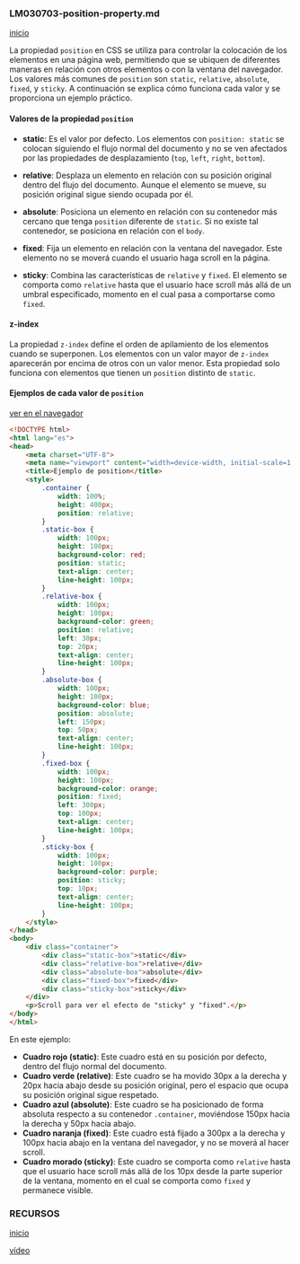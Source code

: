 ### LM030703-position-property.md

[inicio](./LM03.md)

La propiedad `position` en CSS se utiliza para controlar la colocación de los elementos en una página web, permitiendo que se ubiquen de diferentes maneras en relación con otros elementos o con la ventana del navegador. Los valores más comunes de `position` son `static`, `relative`, `absolute`, `fixed`, y `sticky`. A continuación se explica cómo funciona cada valor y se proporciona un ejemplo práctico.

#### Valores de la propiedad `position`

- **static**: Es el valor por defecto. Los elementos con `position: static` se colocan siguiendo el flujo normal del documento y no se ven afectados por las propiedades de desplazamiento (`top`, `left`, `right`, `bottom`).

- **relative**: Desplaza un elemento en relación con su posición original dentro del flujo del documento. Aunque el elemento se mueve, su posición original sigue siendo ocupada por él.

- **absolute**: Posiciona un elemento en relación con su contenedor más cercano que tenga `position` diferente de `static`. Si no existe tal contenedor, se posiciona en relación con el `body`.

- **fixed**: Fija un elemento en relación con la ventana del navegador. Este elemento no se moverá cuando el usuario haga scroll en la página.

- **sticky**: Combina las características de `relative` y `fixed`. El elemento se comporta como `relative` hasta que el usuario hace scroll más allá de un umbral especificado, momento en el cual pasa a comportarse como `fixed`.

#### z-index

La propiedad `z-index` define el orden de apilamiento de los elementos cuando se superponen. Los elementos con un valor mayor de `z-index` aparecerán por encima de otros con un valor menor. Esta propiedad solo funciona con elementos que tienen un `position` distinto de `static`.

#### Ejemplos de cada valor de `position`

[ver en el navegador](./position/LM0307_position.html)

```html
<!DOCTYPE html>
<html lang="es">
<head>
    <meta charset="UTF-8">
    <meta name="viewport" content="width=device-width, initial-scale=1.0">
    <title>Ejemplo de position</title>
    <style>
        .container {
            width: 100%;
            height: 400px;
            position: relative;
        }
        .static-box {
            width: 100px;
            height: 100px;
            background-color: red;
            position: static;
            text-align: center;
            line-height: 100px;
        }
        .relative-box {
            width: 100px;
            height: 100px;
            background-color: green;
            position: relative;
            left: 30px;
            top: 20px;
            text-align: center;
            line-height: 100px;
        }
        .absolute-box {
            width: 100px;
            height: 100px;
            background-color: blue;
            position: absolute;
            left: 150px;
            top: 50px;
            text-align: center;
            line-height: 100px;
        }
        .fixed-box {
            width: 100px;
            height: 100px;
            background-color: orange;
            position: fixed;
            left: 300px;
            top: 100px;
            text-align: center;
            line-height: 100px;
        }
        .sticky-box {
            width: 100px;
            height: 100px;
            background-color: purple;
            position: sticky;
            top: 10px;
            text-align: center;
            line-height: 100px;
        }
    </style>
</head>
<body>
    <div class="container">
        <div class="static-box">static</div>
        <div class="relative-box">relative</div>
        <div class="absolute-box">absolute</div>
        <div class="fixed-box">fixed</div>
        <div class="sticky-box">sticky</div>
    </div>
    <p>Scroll para ver el efecto de "sticky" y "fixed".</p>
</body>
</html>
```

En este ejemplo:

- **Cuadro rojo (static)**: Este cuadro está en su posición por defecto, dentro del flujo normal del documento.
- **Cuadro verde (relative)**: Este cuadro se ha movido 30px a la derecha y 20px hacia abajo desde su posición original, pero el espacio que ocupa su posición original sigue respetado.
- **Cuadro azul (absolute)**: Este cuadro se ha posicionado de forma absoluta respecto a su contenedor `.container`, moviéndose 150px hacia la derecha y 50px hacia abajo.
- **Cuadro naranja (fixed)**: Este cuadro está fijado a 300px a la derecha y 100px hacia abajo en la ventana del navegador, y no se moverá al hacer scroll.
- **Cuadro morado (sticky)**: Este cuadro se comporta como `relative` hasta que el usuario hace scroll más allá de los 10px desde la parte superior de la ventana, momento en el cual se comporta como `fixed` y permanece visible.

### RECURSOS

[inicio](./LM03.md)

[vídeo](https://www.youtube.com/watch?v=_e0ddNlc0Y8)
